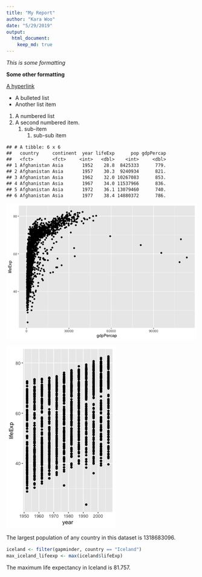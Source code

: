 ```yaml
---
title: "My Report"
author: "Kara Woo"
date: "5/29/2019"
output: 
  html_document:
    keep_md: true
---
```




*This is some formatting*

**Some other formatting**

[A hyperlink](https://google.com)

- A bulleted list
- Another list item

1. A numbered list
1. A second numbered item.
   1. sub-item
       1. sub-sub item


```
## # A tibble: 6 x 6
##   country     continent  year lifeExp      pop gdpPercap
##   <fct>       <fct>     <int>   <dbl>    <int>     <dbl>
## 1 Afghanistan Asia       1952    28.8  8425333      779.
## 2 Afghanistan Asia       1957    30.3  9240934      821.
## 3 Afghanistan Asia       1962    32.0 10267083      853.
## 4 Afghanistan Asia       1967    34.0 11537966      836.
## 5 Afghanistan Asia       1972    36.1 13079460      740.
## 6 Afghanistan Asia       1977    38.4 14880372      786.
```

![](images/gdp_lifeexp_plot-1.png)<!-- -->

![](images/lifeexp_over_time-1.png)<!-- -->

The largest population of any country in this dataset is 1318683096.


```r
iceland <- filter(gapminder, country == "Iceland")
max_iceland_lifeexp <- max(iceland$lifeExp)
```

The maximum life expectancy in Iceland is 81.757.

